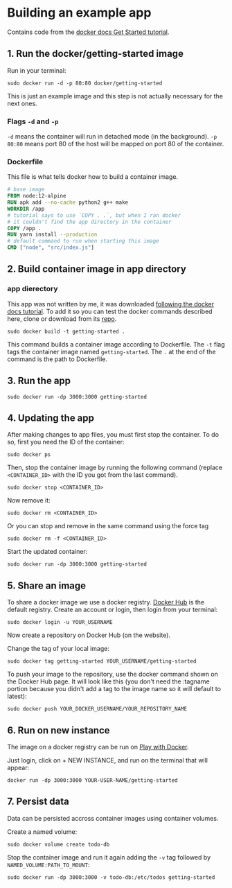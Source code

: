 # Building an example app

Contains code from the [docker docs Get Started tutorial](https://docs.docker.com/get-started/).

## 1. Run the docker/getting-started image

Run in your terminal:

```shell
sudo docker run -d -p 80:80 docker/getting-started
```

This is just an example image and this step is not actually necessary for the next ones.

### Flags `-d` and `-p`

`-d` means the container will run in detached mode (in the background).
`-p 80:80` means port 80 of the host will be mapped on port 80 of the container.

### Dockerfile

This file is what tells docker how to build a container image.

```dockerfile
# base image
FROM node:12-alpine
RUN apk add --no-cache python2 g++ make
WORKDIR /app
# tutorial says to use `COPY . .`, but when I ran docker
# it couldn't find the app directory in the container
COPY /app .
RUN yarn install --production
# default command to run when starting this image
CMD ["node", "src/index.js"]
```

## 2. Build container image in app directory

### app dierectory

This app was not written by me, it was downloaded [following the docker docs tutorial](https://docs.docker.com/get-started/02_our_app/). To add it so you can test the docker commands described here, clone or download from its [repo](https://github.com/docker/getting-started/tree/master/app).

```shell
sudo docker build -t getting-started .
```

This command builds a container image according to Dockerfile.
The `-t` flag tags the container image named `getting-started`.
The `.` at the end of the command is the path to Dockerfile.

## 3. Run the app

```shell
sudo docker run -dp 3000:3000 getting-started
```

## 4. Updating the app

After making changes to app files, you must first stop the container. To do so, first you need the ID of the container:

```shell
sudo docker ps
```

Then, stop the container image by running the following command (replace `<CONTAINER_ID>` with the ID you got from the last command).

```shell
sudo docker stop <CONTAINER_ID>
```

Now remove it:

```shell
sudo docker rm <CONTAINER_ID>
```

Or you can stop and remove in the same command using the force tag

```shell
sudo docker rm -f <CONTAINER_ID>
```

Start the updated container:

```shell
sudo docker run -dp 3000:3000 getting-started
```

## 5. Share an image

To share a docker image we use a docker registry. [Docker Hub](https://hub.docker.com/) is the default registry. Create an account or login, then login from your terminal:

```shell
sudo docker login -u YOUR_USERNAME
```

Now create a repository on Docker Hub (on the website).

Change the tag of your local image:

```shell
sudo docker tag getting-started YOUR_USERNAME/getting-started
```

To push your image to the repository, use the docker command shown on the Docker Hub page. It will look like this (you don't need the :tagname portion because you didn't add a tag to the image name so it will default to latest):

```shell
sudo docker push YOUR_DOCKER_USERNAME/YOUR_REPOSITORY_NAME
```

## 6. Run on new instance

The image on a docker registry can be run on [Play with Docker](https://labs.play-with-docker.com/).

Just login, click on + NEW INSTANCE, and run on the terminal that will appear:

```shell
docker run -dp 3000:3000 YOUR-USER-NAME/getting-started
```

## 7. Persist data

Data can be persisted accross container images using container volumes.

Create a named volume:

```shell
sudo docker volume create todo-db
```

Stop the container image and run it again adding the `-v` tag followed by `NAMED_VOLUME:PATH_TO_MOUNT`:

```shell
sudo docker run -dp 3000:3000 -v todo-db:/etc/todos getting-started
```
